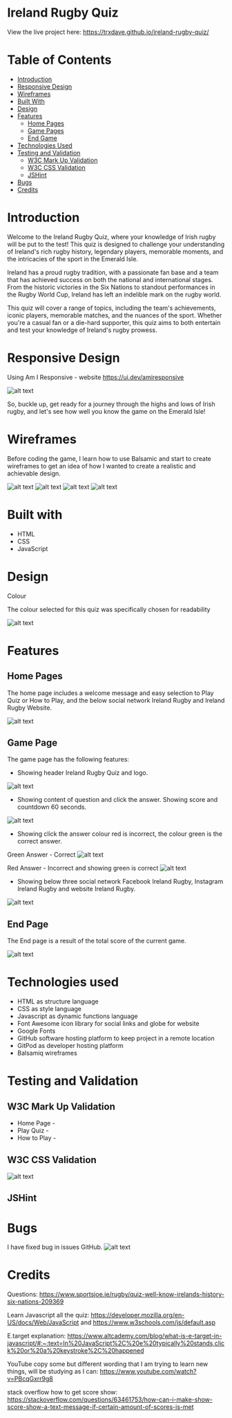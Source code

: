 # Ireland Rugby Quiz

View the live project here: https://trxdave.github.io/ireland-rugby-quiz/


# Table of Contents #

* <a href="#introduction">Introduction</a>
* <a href="#responsive-design">Responsive Design</a>
* <a href="#wireframes">Wireframes</a>
* <a href="#built-with">Built With</a>
* <a href="#design">Design</a>
* <a href="#features">Features</a>
    * <a href="#home-pages">Home Pages</a>
    * <a href="#game-page">Game Pages</a>
    * <a href="#end-page">End Game</a>
* <a href="#technologies-used">Technologies Used</a>
* <a href="#testing-and-validation">Testing and Validation</a>
    * <a href="#w3c-mark-up-validation">W3C Mark Up Validation</a>
    * <a href="#w3c-css-validation">W3C CSS Validation</a>
    * <a href="#jshint">JSHint</a>
* <a href="#bugs">Bugs</a>
* <a href="#credits">Credits</a>

# Introduction #
Welcome to the Ireland Rugby Quiz, where your knowledge of Irish rugby will be put to the test! This quiz is designed to challenge your understanding of Ireland's rich rugby history, legendary players, memorable moments, and the intricacies of the sport in the Emerald Isle.

Ireland has a proud rugby tradition, with a passionate fan base and a team that has achieved success on both the national and international stages. From the historic victories in the Six Nations to standout performances in the Rugby World Cup, Ireland has left an indelible mark on the rugby world.

This quiz will cover a range of topics, including the team's achievements, iconic players, memorable matches, and the nuances of the sport. Whether you're a casual fan or a die-hard supporter, this quiz aims to both entertain and test your knowledge of Ireland's rugby prowess.

# Responsive Design #

Using Am I Responsive - website https://ui.dev/amiresponsive

![alt text](<readme folder/responsive/amiresponvie.png>)

So, buckle up, get ready for a journey through the highs and lows of Irish rugby, and let's see how well you know the game on the Emerald Isle!

# Wireframes # 

Before coding the game, I learn how to use Balsamic and start to create wireframes to get an idea of how I wanted to create a realistic and achievable design.

![alt text](<readme folder/wireframes/Index.png>)
![alt text](<readme folder/wireframes/Playquiz.png>)
![alt text](<readme folder/wireframes/How to Play.png>)
![alt text](<readme folder/wireframes/Result.png>)

# Built with #

* HTML
* CSS
* JavaScript

# Design #

Colour

The colour selected for this quiz was specifically chosen for readability

![alt text](<readme folder/color/colours.png>)

# Features #

## Home Pages ##

The home page includes a welcome message and easy selection to Play Quiz or How to Play, and the below social network Ireland Rugby and Ireland Rugby Website.

![alt text](<readme folder/layout/homepage.png>)

## Game Page ##

The game page has the following features:

* Showing header Ireland Rugby Quiz and logo.

![alt text](<readme folder/layout/Header.jpg>)

* Showing content of question and click the answer. Showing score and countdown 60 seconds.

![alt text](<readme folder/layout/questionanswer.png>)

* Showing click the answer colour red is incorrect, the colour green is the correct answer.

Green Answer - Correct
![alt text](<readme folder/layout/greencorrect.png>)

Red Answer - Incorrect and showing green is correct
![alt text](<readme folder/layout/redincorrect.png>)

* Showing below three social network Facebook Ireland Rugby, Instagram Ireland Rugby and website Ireland Rugby.

![alt text](<readme folder/layout/Footer.jpg>)

## End Page ##

The End page is a result of the total score of the current game.

![alt text](<readme folder/layout/showscore.jpg>)

# Technologies used #

* HTML as structure language
* CSS as style language
* Javascript as dynamic functions language
* Font Awesome icon library for social links and globe for website
* Google Fonts
* GitHub software hosting platform to keep project in a remote location
* GitPod as developer hosting platform
* Balsamiq wireframes

# Testing and Validation #

## W3C Mark Up Validation ##

* Home Page - 
* Play Quiz - 
* How to Play - 

## W3C CSS Validation ##

![alt text](<readme folder/validation/W3C CSS Validation.png>)

## JSHint ##



# Bugs #

I have fixed bug in issues GitHub. 
![alt text](<readme folder/bug/bug.jpg>)



# Credits #

Questions: https://www.sportsjoe.ie/rugby/quiz-well-know-irelands-history-six-nations-209369

Learn Javascript all the quiz: https://developer.mozilla.org/en-US/docs/Web/JavaScript and https://www.w3schools.com/js/default.asp

E.target explanation: https://www.altcademy.com/blog/what-is-e-target-in-javascript/#:~:text=In%20JavaScript%2C%20e%20typically%20stands,click%20or%20a%20keystroke%2C%20happened

YouTube copy some but different wording that I am trying to learn new things, will be studying as I can: https://www.youtube.com/watch?v=PBcqGxrr9g8

stack overflow how to get score show: https://stackoverflow.com/questions/63461753/how-can-i-make-show-score-show-a-text-message-if-certain-amount-of-scores-is-met